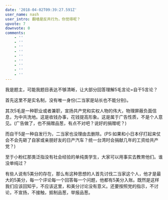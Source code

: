 ```yaml
---
date: '2018-04-02T09:39:27.591Z'
user_name: nash
user_intro: 翻墙是反共行为，你觉得呢？
upvote: 7
downvote: 0
comments:
    - ''
    - ''
    - ''
    - ''
    - ''
    - ''
    - ''
    - ''
    - ''
---
```


我是题主，可能我题目表达不够清晰，让大部分回答理解5毛言论=自干5言论？

首先这里不是实名制，没有唯一身份(二当家是站长也不能分别)。

其次5毛是一种职业或者兼职，宣扬共产党和实权人物的伟大，物理屏蔽负面信息，为中共洗地。这是收钱办事，花钱提高形象。这是属于广告性质，不是个人意见。(广告做了，也不捐赠品葱，有点不对吧？说好的捐赠呢？)

而自干5是一种自发行为，二当家也没理由去删除。(PS:如果和小日本仔打起来仗会不会先砸了自家或亲朋好友的日产汽车？统一台湾时会捐献几年的工资给共产党？)

至于小粉红那类泛指没有社会经验的单纯类学生，大家可以用事实去教育他们。谁没单纯过？

有些人说有5美分的存在，那么有这种思想的人首先讨伐二当家这个人，他才是最大的5美分，每一个评论每一个回答每一个问题，他都有5美分入账。既然是这样我们应该回知乎，不应该这里，和美分讨论没有意义。还要按照党的指示，不讨论，不宣扬，不接触，抵制品葱，举报品葱。
